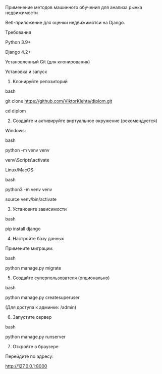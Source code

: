 Применение методов машинного обучения для анализа рынка недвижимости 

Веб-приложение для оценки недвижимотси на Django.

Требования

Python 3.9+

Django 4.2+

Установленный Git (для клонирования)

Установка и запуск

1. Клонируйте репозиторий

bash

git clone https://github.com/ViktorKlehta/diplom.git

cd diplom

2. Создайте и активируйте виртуальное окружение (рекомендуется)

Windows:

bash

python -m venv venv

venv\Scripts\activate

Linux/MacOS:

bash

python3 -m venv venv

source venv/bin/activate

3. Установите зависимости

bash

pip install django

4. Настройте базу данных

Примените миграции:

bash

python manage.py migrate

5. Создайте суперпользователя (опционально)

bash

python manage.py createsuperuser

(Для доступа к админке: /admin)

6. Запустите сервер

bash

python manage.py runserver

7. Откройте в браузере

Перейдите по адресу:

http://127.0.0.1:8000
